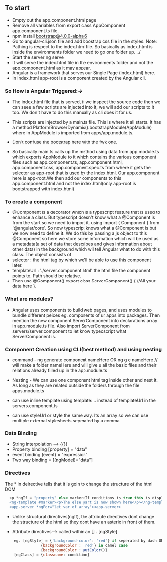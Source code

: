 ## To start

* Empty out the app.component.html page
* Remove all variables from export class AppComponent  app.component.ts file.
* npm install bootstrap@4.0.0-alpha.6
* Go to angular-cli.json file and add boostrap css file in the styles. Note: Pathing is respect to the index.html file. So basically as index.html is inside the environments folder we need to go one folder up. ../
* Start the server ng serve
* It will serve the index.html file in the environments folder and not the app.component.html as it may appear. 
* Angular is a framework that serves our Single Page (index.html) here.
* In index.html app-root is a component created by the Angular cli.

### So How is Angular Triggered:->

* The index.html file that is served, if we inspect the source code then we can seee a few scripts are injected into it, we will add our scripts to it too. We don't have to do this manually as cli does it for us. 

* This scripts are injected by a main.ts file. This is where it all starts. It has a method PlatformBrowserDynamic().bootstrapModule(AppModule) where in AppModule is imported from apps/app.module.ts.
* Don't confuse the bootstrap here with the fwk one.
* So basically main.ts calls up the method using data from app.module.ts which exports AppModule to it which contains the various component files such as app.component.ts, app.component.html, app.component.css, app.component.spec.ts from where it gets the selector as app-root that is used by the index.html. Our app.component here is app-root.We then add our components to this app.component.html and not the index.html(only app-root is bootstrapped with index.html)

### To create a component 

* @Component is a decorator which is a typescript feature that is used to enhance a class. But typescript doesn't know what a @Component is from the start so we need to import it. using import { Component } from '@angular/core'. So now typescript knows what a @Component is but we now need to define it. We do this by passing a js object to this @Component so here we store some information which will be used as a metadata(a set of data that describes and gives information about other data) in the background which wil tell Angular what to do with this class. The object consists of 
* selector : the html tag by which we'll be able to use this component later. 
* templateUrl : './server.component.html' the html file the component points to. Path should be relative.
* Then use @Component() export class ServerComponent() { //All your data here }.

### What are modules?

* Angular uses components to build web pages, and uses modules to bundle different peices eg. components of ur apps into packages. Then mention the new component ServerComponent into declarations array in app.module.ts file. Also import ServerComponent from servers/server.component to let know typecscript what ServerComponent is.


### Component Creation using CLI(best method) and using nesting

* command - ng generate component nameHere OR ng g c nameHere // will make a folder nameHere and will give u all the basic files and their relations already filled up in the app.module.ts

* Nesting - We can use one component html tag inside other and nest it. As long as they are related outside the folders through the file apps.module.ts

* can use inline template using template: .. instead of templateUrl in the servers.component.ts
* can use styleUrl or style the same way. Its an array so we can use multiple external stylesheets seperated by a comma


### Data Binding

* String interpolation --> {{}}
* Property binding [property] = "data" 
* event binding (event) = "expression"
* Two way binding = [(ngModel)="data"]

### Directives

The * in deirective tells that it is goin to change the structure of the html DOM
```js
  <p *ngIf = "property" else marker>If conditions is true this is displayed</p>;`
  <ng-template #marker><p>The else part is now shown here</p></ng-template>
  <app-server *ngFor="let var of array"><app-server>
```
* Unlike structural directives(ngIf), the attribute directives dont change the structure of the html so they dont have an asterix in front of them.

* Attribute directives--> called within an [] .
[ngStyle]

```js
    eg. [ngStyle] = {'background-color': 'red'} if seperated by dash OR 
                {backgroundColor : 'red'} in camel case
                {backgroundColor : putColor()}
    [ngClass] = {classname: condition}
 ```
 
 
    
